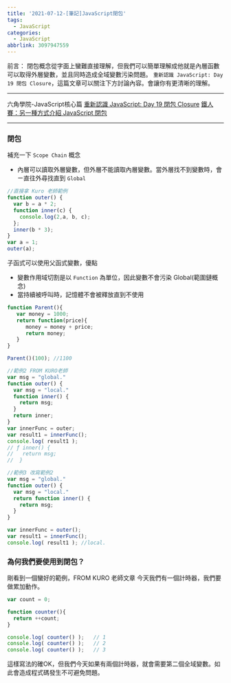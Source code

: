 ```yaml
---
title: '2021-07-12-[筆記]JavaScript閉包'
tags:
  - JavaScript
categories:
  - JavaScript
abbrlink: 3097947559
---
```

前言：
閉包概念從字面上蠻難直接理解，但我們可以簡單理解成他就是內層函數可以取得外層變數，並且同時造成全域變數污染問題。
`重新認識 JavaScript: Day 19 閉包 Closure`，這篇文章可以關注下方討論內容。會讓你有更清晰的理解。

<!-- more -->
---
六角學院-JavaScript核心篇
[重新認識 JavaScript: Day 19 閉包 Closure](https://ithelp.ithome.com.tw/articles/10193009)
[鐵人賽：另一種方式介紹 JavaScript 閉包](https://wcc723.github.io/javascript/2017/12/13/javascript-closure/)

---
### 閉包
補充一下 `Scope Chain` 概念
- 內層可以讀取外層變數，但外層不能讀取內層變數。當外層找不到變數時，會ㄧ直往外尋找直到 `Global`

```jsx
//直接拿 Kuro 老師範例
function outer() {
  var b = a * 2;
  function inner(c) {
    console.log(2,a, b, c);
  };
  inner(b * 3);
}
var a = 1;
outer(a);
```

子函式可以使用父函式變數，優點
- 變數作用域切割是以 `Function` 為單位，因此變數不會污染 Global(範圍鏈概念)
- 當持續被呼叫時，記憶體不會被釋放直到不使用

```jsx
function Parent(){
   var money = 1000;
   return function(price){
      money = money + price;
      return money;
   }
}

Parent()(100); //1100

//範例2 FROM KURO老師
var msg = "global."
function outer() {
  var msg = "local."
  function inner() {
    return msg;
  }
  return inner;
}
var innerFunc = outer;
var result1 = innerFunc();
console.log( result1 ); 
// ƒ inner() {
//   return msg;
//  }

//範例3 改寫範例2
var msg = "global."
function outer() {
  var msg = "local."
  return function inner() {
    return msg;
  }
}

var innerFunc = outer();
var result1 = innerFunc();
console.log( result1 ); //local.
```

### 為何我們要使用到閉包？
剛看到一個蠻好的範例，FROM KURO 老師文章
今天我們有一個計時器，我們要做累加動作。

```jsx
var count = 0;

function counter(){
  return ++count;
}

console.log( counter() );   // 1
console.log( counter() );   // 2
console.log( counter() );   // 3
```

這樣寫法的確OK，但我們今天如果有兩個計時器，就會需要第二個全域變數。如此會造成程式碼發生不可避免問題。
